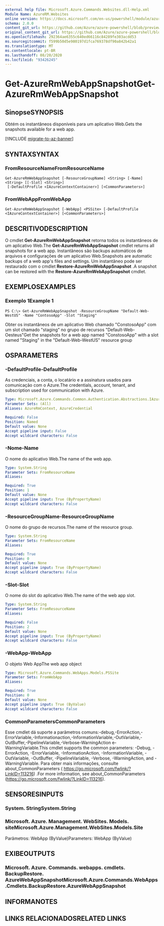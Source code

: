 ```yaml
---
external help file: Microsoft.Azure.Commands.Websites.dll-Help.xml
Module Name: AzureRM.Websites
online version: https://docs.microsoft.com/en-us/powershell/module/azurerm.websites/get-azurermwebappsnapshot
schema: 2.0.0
content_git_url: https://github.com/Azure/azure-powershell/blob/preview/src/ResourceManager/Websites/Commands.Websites/help/Get-AzureRmWebAppSnapshot.md
original_content_git_url: https://github.com/Azure/azure-powershell/blob/preview/src/ResourceManager/Websites/Commands.Websites/help/Get-AzureRmWebAppSnapshot.md
ms.openlocfilehash: 292364ae6355c640ed66116c84289fe303acdd53
ms.sourcegitcommit: f599b50d5e980197d1fca769378df90a842b42a1
ms.translationtype: MT
ms.contentlocale: pt-BR
ms.lasthandoff: 08/20/2020
ms.locfileid: "93426245"
---
```

# <span data-ttu-id="a4317-101">Get-AzureRmWebAppSnapshot</span><span class="sxs-lookup"><span data-stu-id="a4317-101">Get-AzureRmWebAppSnapshot</span></span>

## <span data-ttu-id="a4317-102">Sinopse</span><span class="sxs-lookup"><span data-stu-id="a4317-102">SYNOPSIS</span></span>
<span data-ttu-id="a4317-103">Obtém os instantâneos disponíveis para um aplicativo Web.</span><span class="sxs-lookup"><span data-stu-id="a4317-103">Gets the snapshots available for a web app.</span></span>

[!INCLUDE [migrate-to-az-banner](../../includes/migrate-to-az-banner.md)]

## <span data-ttu-id="a4317-104">SYNTAX</span><span class="sxs-lookup"><span data-stu-id="a4317-104">SYNTAX</span></span>

### <span data-ttu-id="a4317-105">FromResourceName</span><span class="sxs-lookup"><span data-stu-id="a4317-105">FromResourceName</span></span>
```
Get-AzureRmWebAppSnapshot [-ResourceGroupName] <String> [-Name] <String> [[-Slot] <String>]
 [-DefaultProfile <IAzureContextContainer>] [<CommonParameters>]
```

### <span data-ttu-id="a4317-106">FromWebApp</span><span class="sxs-lookup"><span data-stu-id="a4317-106">FromWebApp</span></span>
```
Get-AzureRmWebAppSnapshot [-WebApp] <PSSite> [-DefaultProfile <IAzureContextContainer>] [<CommonParameters>]
```

## <span data-ttu-id="a4317-107">DESCRITIVO</span><span class="sxs-lookup"><span data-stu-id="a4317-107">DESCRIPTION</span></span>
<span data-ttu-id="a4317-108">O cmdlet **Get-AzureRmWebAppSnapshot** retorna todos os instantâneos de um aplicativo Web.</span><span class="sxs-lookup"><span data-stu-id="a4317-108">The **Get-AzureRmWebAppSnapshot** cmdlet returns all snapshots for a web app.</span></span> <span data-ttu-id="a4317-109">Instantâneos são backups automáticos de arquivos e configurações de um aplicativo Web.</span><span class="sxs-lookup"><span data-stu-id="a4317-109">Snapshots are automatic backups of a web app's files and settings.</span></span> <span data-ttu-id="a4317-110">Um instantâneo pode ser restaurado com o cmdlet **Restore-AzureRmWebAppSnapshot** .</span><span class="sxs-lookup"><span data-stu-id="a4317-110">A snapshot can be restored with the **Restore-AzureRmWebAppSnapshot** cmdlet.</span></span>

## <span data-ttu-id="a4317-111">EXEMPLOS</span><span class="sxs-lookup"><span data-stu-id="a4317-111">EXAMPLES</span></span>

### <span data-ttu-id="a4317-112">Exemplo 1</span><span class="sxs-lookup"><span data-stu-id="a4317-112">Example 1</span></span>
```
PS C:\> Get-AzureRmWebAppSnapshot -ResourceGroupName "Default-Web-WestUS" -Name "ContosoApp" -Slot "Staging"
```

<span data-ttu-id="a4317-113">Obter os instantâneos de um aplicativo Web chamado "ConstosoApp" com um slot chamado "staging" no grupo de recursos "Default-Web-Oesteus"</span><span class="sxs-lookup"><span data-stu-id="a4317-113">Get the snapshots for a web app named "ConstosoApp" with a slot named "Staging" in the "Default-Web-WestUS" resource group</span></span>

## <span data-ttu-id="a4317-114">OS</span><span class="sxs-lookup"><span data-stu-id="a4317-114">PARAMETERS</span></span>

### <span data-ttu-id="a4317-115">-DefaultProfile</span><span class="sxs-lookup"><span data-stu-id="a4317-115">-DefaultProfile</span></span>
<span data-ttu-id="a4317-116">As credenciais, a conta, o locatário e a assinatura usados para comunicação com o Azure.</span><span class="sxs-lookup"><span data-stu-id="a4317-116">The credentials, account, tenant, and subscription used for communication with Azure.</span></span>

```yaml
Type: Microsoft.Azure.Commands.Common.Authentication.Abstractions.IAzureContextContainer
Parameter Sets: (All)
Aliases: AzureRmContext, AzureCredential

Required: False
Position: Named
Default value: None
Accept pipeline input: False
Accept wildcard characters: False
```

### <span data-ttu-id="a4317-117">-Nome</span><span class="sxs-lookup"><span data-stu-id="a4317-117">-Name</span></span>
<span data-ttu-id="a4317-118">O nome do aplicativo Web.</span><span class="sxs-lookup"><span data-stu-id="a4317-118">The name of the web app.</span></span>

```yaml
Type: System.String
Parameter Sets: FromResourceName
Aliases:

Required: True
Position: 1
Default value: None
Accept pipeline input: True (ByPropertyName)
Accept wildcard characters: False
```

### <span data-ttu-id="a4317-119">-ResourceGroupName</span><span class="sxs-lookup"><span data-stu-id="a4317-119">-ResourceGroupName</span></span>
<span data-ttu-id="a4317-120">O nome do grupo de recursos.</span><span class="sxs-lookup"><span data-stu-id="a4317-120">The name of the resource group.</span></span>

```yaml
Type: System.String
Parameter Sets: FromResourceName
Aliases:

Required: True
Position: 0
Default value: None
Accept pipeline input: True (ByPropertyName)
Accept wildcard characters: False
```

### <span data-ttu-id="a4317-121">-Slot</span><span class="sxs-lookup"><span data-stu-id="a4317-121">-Slot</span></span>
<span data-ttu-id="a4317-122">O nome do slot do aplicativo Web.</span><span class="sxs-lookup"><span data-stu-id="a4317-122">The name of the web app slot.</span></span>

```yaml
Type: System.String
Parameter Sets: FromResourceName
Aliases:

Required: False
Position: 2
Default value: None
Accept pipeline input: True (ByPropertyName)
Accept wildcard characters: False
```

### <span data-ttu-id="a4317-123">-WebApp</span><span class="sxs-lookup"><span data-stu-id="a4317-123">-WebApp</span></span>
<span data-ttu-id="a4317-124">O objeto Web App</span><span class="sxs-lookup"><span data-stu-id="a4317-124">The web app object</span></span>

```yaml
Type: Microsoft.Azure.Commands.WebApps.Models.PSSite
Parameter Sets: FromWebApp
Aliases:

Required: True
Position: 0
Default value: None
Accept pipeline input: True (ByValue)
Accept wildcard characters: False
```

### <span data-ttu-id="a4317-125">CommonParameters</span><span class="sxs-lookup"><span data-stu-id="a4317-125">CommonParameters</span></span>
<span data-ttu-id="a4317-126">Esse cmdlet dá suporte a parâmetros comuns:-debug,-ErrorAction,-ErrorVariable,-Informationaction,-InformationVariable,-OutVariable,-OutBuffer,-PipelineVariable,-Verbose-WarningAction e-WarningVariable.</span><span class="sxs-lookup"><span data-stu-id="a4317-126">This cmdlet supports the common parameters: -Debug, -ErrorAction, -ErrorVariable, -InformationAction, -InformationVariable, -OutVariable, -OutBuffer, -PipelineVariable, -Verbose, -WarningAction, and -WarningVariable.</span></span> <span data-ttu-id="a4317-127">Para obter mais informações, consulte about_CommonParameters ( https://go.microsoft.com/fwlink/?LinkID=113216) .</span><span class="sxs-lookup"><span data-stu-id="a4317-127">For more information, see about_CommonParameters (https://go.microsoft.com/fwlink/?LinkID=113216).</span></span>

## <span data-ttu-id="a4317-128">SENSORES</span><span class="sxs-lookup"><span data-stu-id="a4317-128">INPUTS</span></span>

### <span data-ttu-id="a4317-129">System. String</span><span class="sxs-lookup"><span data-stu-id="a4317-129">System.String</span></span>

### <span data-ttu-id="a4317-130">Microsoft. Azure. Management. WebSites. Models. site</span><span class="sxs-lookup"><span data-stu-id="a4317-130">Microsoft.Azure.Management.WebSites.Models.Site</span></span>
<span data-ttu-id="a4317-131">Parâmetros: WebApp (ByValue)</span><span class="sxs-lookup"><span data-stu-id="a4317-131">Parameters: WebApp (ByValue)</span></span>

## <span data-ttu-id="a4317-132">EXIBE</span><span class="sxs-lookup"><span data-stu-id="a4317-132">OUTPUTS</span></span>

### <span data-ttu-id="a4317-133">Microsoft. Azure. Commands. webapps. cmdlets. BackupRestore. AzureWebAppSnapshot</span><span class="sxs-lookup"><span data-stu-id="a4317-133">Microsoft.Azure.Commands.WebApps.Cmdlets.BackupRestore.AzureWebAppSnapshot</span></span>

## <span data-ttu-id="a4317-134">INFORMA</span><span class="sxs-lookup"><span data-stu-id="a4317-134">NOTES</span></span>

## <span data-ttu-id="a4317-135">LINKS RELACIONADOS</span><span class="sxs-lookup"><span data-stu-id="a4317-135">RELATED LINKS</span></span>
